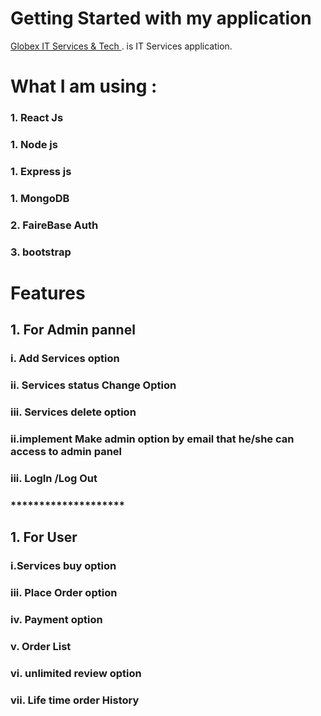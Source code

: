 # Getting Started with my application

[Globex IT Services & Tech ](https://smr-creative-it.web.app/). is IT Services application.

# What I am using :

### 1. React Js

### 1. Node js

### 1. Express js

### 1. MongoDB

### 2. FaireBase Auth

### 3. bootstrap

# Features

## 1. For Admin pannel

### i. Add Services option

### ii. Services status Change Option

### iii. Services delete option

### ii.implement Make admin option by email that he/she can access to admin panel

### iii. LogIn /Log Out

### \***\*\*\*\*\*\*\***\*\*\*\*\***\*\*\*\*\*\*\***

## 1. For User

### i.Services buy option

### iii. Place Order option

### iv. Payment option

### v. Order List

### vi. unlimited review option

### vii. Life time order History
